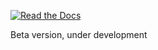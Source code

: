 [![Read the Docs](https://readthedocs.org/projects/roboball2d/badge/?version=latest)](https://roboball2d.readthedocs.io)

Beta version, under development

